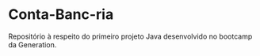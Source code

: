 # Conta-Banc-ria
Repositório à respeito do primeiro projeto Java desenvolvido no bootcamp da Generation.
